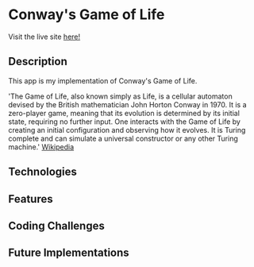 # Conway's Game of Life

Visit the live site [here!](https://github.com/facebook/create-react-app)

## Description

This app is my implementation of Conway's Game of Life. 

'The Game of Life, also known simply as Life, is a cellular automaton devised by the British mathematician John Horton Conway in 1970. It is a zero-player game, meaning that its evolution is determined by its initial state, requiring no further input. One interacts with the Game of Life by creating an initial configuration and observing how it evolves. It is Turing complete and can simulate a universal constructor or any other Turing machine.' [Wikipedia](https://en.wikipedia.org/wiki/Conway%27s_Game_of_Life)    

## Technologies

## Features

## Coding Challenges

## Future Implementations

